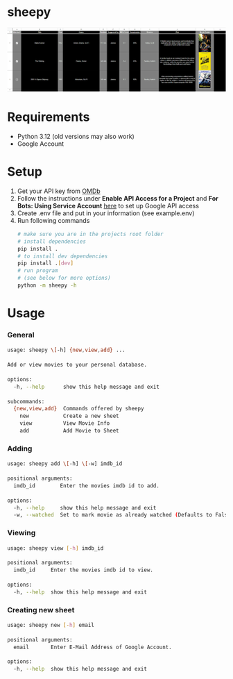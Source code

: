 # sheepy
![Overview](/readme_assests/overview.png "Overview")

# Requirements
- Python 3.12 (old versions may also work)
- Google Account

# Setup
1. Get your API key from [OMDb](https://www.omdbapi.com/)
2. Follow the instructions under **Enable API Access for a Project** and **For Bots: Using Service Account** [here](https://docs.gspread.org/en/latest/oauth2.html) to set up Google API access
3. Create .env file and put in your information (see example.env)
4. Run following commands
    ```sh
    # make sure you are in the projects root folder
    # install dependencies
    pip install .
    # to install dev dependencies
    pip install .[dev] 
    # run program
    # (see below for more options)
    python -m sheepy -h
    ```

# Usage
### General
```sh
usage: sheepy \[-h] {new,view,add} ...

Add or view movies to your personal database.

options:
  -h, --help      show this help message and exit

subcommands:
  {new,view,add}  Commands offered by sheepy
    new           Create a new sheet
    view          View Movie Info
    add           Add Movie to Sheet
```
### Adding
```sh
usage: sheepy add \[-h] \[-w] imdb_id

positional arguments:
  imdb_id        Enter the movies imdb id to add.

options:
  -h, --help     show this help message and exit
  -w, --watched  Set to mark movie as already watched (Defaults to False)
```
### Viewing
```sh
usage: sheepy view [-h] imdb_id

positional arguments:
  imdb_id     Enter the movies imdb id to view.

options:
  -h, --help  show this help message and exit
```
### Creating new sheet
```sh
usage: sheepy new [-h] email

positional arguments:
  email       Enter E-Mail Address of Google Account.

options:
  -h, --help  show this help message and exit
```